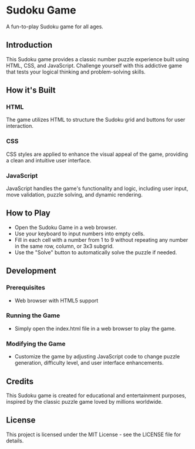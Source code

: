 # Sudoku Game
A fun-to-play Sudoku game for all ages.

## Introduction
This Sudoku game provides a classic number puzzle experience built using HTML, CSS, and JavaScript. Challenge yourself with this addictive game that tests your logical thinking and problem-solving skills.

## How it's Built

### HTML
The game utilizes HTML to structure the Sudoku grid and buttons for user interaction.

### CSS
CSS styles are applied to enhance the visual appeal of the game, providing a clean and intuitive user interface.

### JavaScript
JavaScript handles the game's functionality and logic, including user input, move validation, puzzle solving, and dynamic rendering.

## How to Play
- Open the Sudoku Game in a web browser.
- Use your keyboard to input numbers into empty cells.
- Fill in each cell with a number from 1 to 9 without repeating any number in the same row, column, or 3x3 subgrid.
- Use the "Solve" button to automatically solve the puzzle if needed.

## Development

### Prerequisites
- Web browser with HTML5 support

### Running the Game
- Simply open the index.html file in a web browser to play the game.

### Modifying the Game
- Customize the game by adjusting JavaScript code to change puzzle generation, difficulty level, and user interface enhancements.

## Credits
This Sudoku game is created for educational and entertainment purposes, inspired by the classic puzzle game loved by millions worldwide.

## License
This project is licensed under the MIT License - see the LICENSE file for details.
